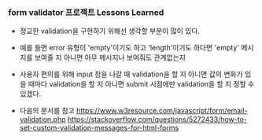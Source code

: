 ### form validator 프로젝트 Lessons Learned

- 정교한 validation을 구현하기 위해선 생각할 부분이 많이 있다.
- 예를 들면 error 유형이 'empty'이기도 하고 'length'이기도 하다면 'empty' 메시지를 보여줄 지 아니면 아무 메시지나 보여줘도 관계없는지
- 사용자 편의를 위해 input 창을 나갈 때 validation을 할 지 아니면 값의 변화가 있을 때마다 validation을 할 지 아니면 submit 시점에만 validation을 할 지 정할 수 있겠다.

- 다음의 문서를 참고
  https://www.w3resource.com/javascript/form/email-validation.php
  https://stackoverflow.com/questions/5272433/how-to-set-custom-validation-messages-for-html-forms
